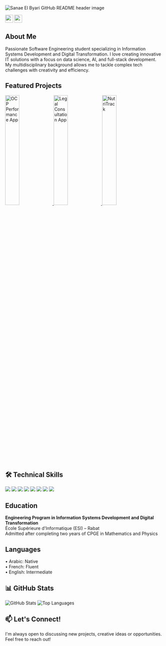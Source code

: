 <img src="https://github.com/SanaeElByari/SanaeElByari/blob/main/header.png" alt="Sanae El Byari GitHub README header image">

<p>
  <a href="https://www.linkedin.com/in/sanae-el-byari-0273681b2"><img src="https://img.shields.io/badge/linkedin-%230077B5.svg?&style=for-the-badge&logo=linkedin&logoColor=white" height=25></a>
  <a href="mailto:elbyarisanae@gmail.com"><img src="https://img.shields.io/badge/Gmail-D14836?style=for-the-badge&logo=gmail&logoColor=white" height=25></a>
</p>

<h2> About Me</h2>
<p>
  Passionate Software Engineering student specializing in Information Systems Development and Digital Transformation. I love creating innovative IT solutions with a focus on data science, AI, and full-stack development. My multidisciplinary background allows me to tackle complex tech challenges with creativity and efficiency.
</p>

<h2> Featured Projects</h2>
<div>
  <a href="#" target="_blank" rel="noreferrer nofollow">
    <img src="https://via.placeholder.com/300x200?text=Digitalization+of+Performance+Meetings" alt="OCP Performance App" width="30%">
  </a>
  <a href="#" target="_blank" rel="noreferrer nofollow">
    <img src="https://via.placeholder.com/300x200?text=Legal+Consultation+App" alt="Legal Consultation App" width="30%">
  </a>
  <a href="#" target="_blank" rel="noreferrer nofollow">
    <img src="https://via.placeholder.com/300x200?text=NutriTrack" alt="NutriTrack" width="30%">
  </a>
</div>

<h2>🛠 Technical Skills</h2>
<p>
  <img src="https://img.shields.io/badge/Python-3776AB?style=for-the-badge&logo=python&logoColor=white">
  <img src="https://img.shields.io/badge/Java-ED8B00?style=for-the-badge&logo=openjdk&logoColor=white">
  <img src="https://img.shields.io/badge/C-A8B9CC?style=for-the-badge&logo=c&logoColor=white">
  <img src="https://img.shields.io/badge/Spring_Boot-6DB33F?style=for-the-badge&logo=spring-boot&logoColor=white">
  <img src="https://img.shields.io/badge/React_Native-20232A?style=for-the-badge&logo=react&logoColor=61DAFB">
  <img src="https://img.shields.io/badge/PostgreSQL-316192?style=for-the-badge&logo=postgresql&logoColor=white">
  <img src="https://img.shields.io/badge/PowerBI-F2C811?style=for-the-badge&logo=Power%20BI&logoColor=white">
  <img src="https://img.shields.io/badge/Git-F05032?style=for-the-badge&logo=git&logoColor=white">
</p>

<h2> Education</h2>
<p>
  <strong>Engineering Program in Information Systems Development and Digital Transformation</strong><br>
  École Supérieure d'Informatique (ESI) – Rabat<br>
  Admitted after completing two years of CPGE in Mathematics and Physics
</p>

<h2> Languages</h2>
<p>
  • Arabic: Native <br>
  • French: Fluent <br>
  • English: Intermediate
</p>

<h2>📊 GitHub Stats</h2>
<p>
  <img src="https://github-readme-stats.vercel.app/api?username=SanaeElByari&show_icons=true&theme=radical" alt="GitHub Stats">
  <img src="https://github-readme-stats.vercel.app/api/top-langs/?username=SanaeElByari&layout=compact" alt="Top Languages">
</p>

<h2>📫 Let's Connect!</h2>
<p>
  I'm always open to discussing new projects, creative ideas or opportunities. Feel free to reach out!
</p>
